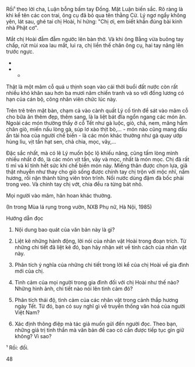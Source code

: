 Rồi¹ theo lời cha, Luận bỗng bấm tay Đồng. Mặt Luận biến sắc. Rõ ràng là khi kể tên các con trai, ông cụ đã bỏ qua tên thằng Cừ. Lý ngơ ngẩy không yên, lát sau, ghé tai chị Hoài, hí hửng: "Chị ơi, em biết khấn đúng bài kinh nhà Phật cơ".

Mắt chị Hoài đẫm đẫm ngước lên bàn thờ. Và khi ông Bằng vừa buông tay chấp, rút mùi xoa lau mắt, lui ra, chị liền thế chân ông cụ, hai tay nâng lên trước ngực.

*

* *

Thật là một mâm cỗ quá u thịnh soạn vào cái thời buổi đất nước còn rất nhiều khó khăn sau hơn ba mươi năm chiến tranh và so với đồng lương có hạn của cán bộ, công nhân viên chức lúc này.

Trên trê trên mặt bàn, chạm cả vào cành quất Lý cố tình để sát vào mâm cỗ cho bữa ăn thêm đẹp, thêm sang, là la liệt bát đĩa ngổn ngang các món ăn. Ngoài các món thường thấy ở cỗ Tết như gà luộc, giò, chả, nem, măng hầm chân giò, miến nấu lòng gà, súp lơ xào thịt bò,... - món nào cũng mang dấu ấn tài hoa của người chế biến - là các món khác thường như gà quay ướp hùng lìu, vịt tần hạt sen, chả chia, mọc, vây,...

Đặc sắc nhất, mà có lẽ Lý muốn bộc lộ khiếu năng, cũng tấm lòng mình nhiều nhất ở đó, là các món vịt tần, vây và mọc, nhất là món mọc. Chị đã rất tỉ mỉ và kĩ tính hết sức khi chế biến món này. Miếng thân được chọn lựa, giã thật nhuyễn như thay cho giò sống được chính tay chị trộn với mộc nhĩ, nấm hương, rồi nặn thành từng viên tròn trĩnh. Nồi nước dùng đậm đà bốc phải trong veo. Và chính tay chị vớt, chia đều ra từng bát nhỏ.

Mọi người vào mâm, hân hoan khác thường.

(In trong Mùa lá rụng trong vườn, NXB Phụ nữ, Hà Nội, 1985)

Hướng dẫn đọc

1. Nội dung bao quát của văn bản này là gì?

2. Liệt kê những hành động, lời nói của nhân vật Hoài trong đoạn trích. Từ những chi tiết đã liệt kê đó, bạn hãy nhận xét về tính cách của nhân vật này.

3. Phân tích ý nghĩa của những chi tiết trong lời kể của chị Hoài về gia đình mới của chị.

4. Tình cảm của mọi người trong gia đình đối với chị Hoài như thế nào? Những hình ảnh, chi tiết nào nói lên tình cảm đó?

5. Phân tích thái độ, tình cảm của các nhân vật trong cảnh thắp hương ngày Tết. Từ đó, bạn có suy nghĩ gì về truyền thống văn hoá của người Việt Nam?

6. Xác định thông điệp mà tác giả muốn gửi đến người đọc. Theo bạn, những giá trị tinh thần mà văn bản đề cao có cần được tiếp tục gìn giữ không? Vì sao?

¹ Rồi: đối.

48